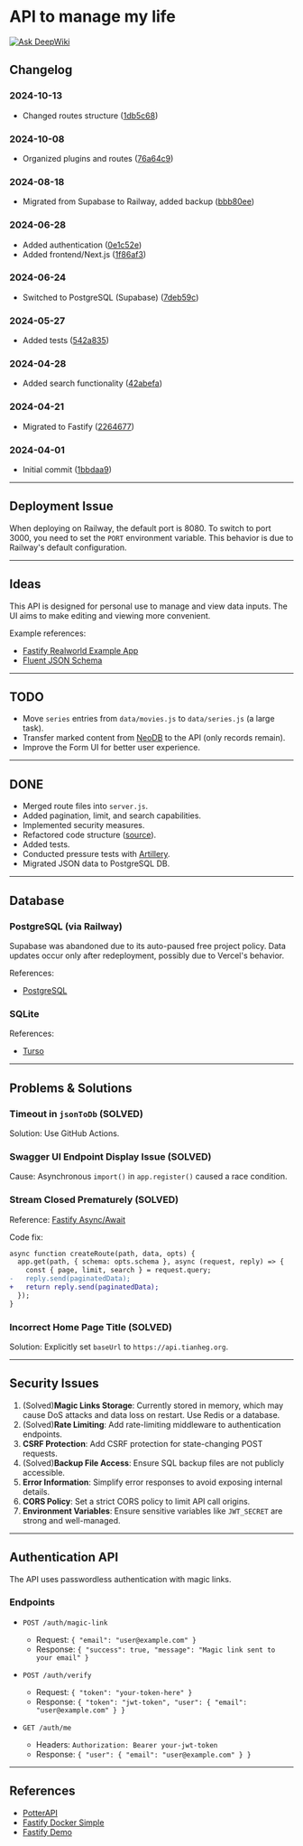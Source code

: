 # API to manage my life

[![Ask DeepWiki](https://deepwiki.com/badge.svg)](https://deepwiki.com/tianheg/api)

## Changelog

### 2024-10-13
- Changed routes structure ([1db5c68](https://github.com/tianheg/api/commit/1db5c68))

### 2024-10-08
- Organized plugins and routes ([76a64c9](https://github.com/tianheg/api/commit/76a64c9))

### 2024-08-18
- Migrated from Supabase to Railway, added backup ([bbb80ee](https://github.com/tianheg/api/commit/bbb80ee))

### 2024-06-28
- Added authentication ([0e1c52e](https://github.com/tianheg/api/commit/0e1c52e))
- Added frontend/Next.js ([1f86af3](https://github.com/tianheg/api/commit/1f86af3))

### 2024-06-24
- Switched to PostgreSQL (Supabase) ([7deb59c](https://github.com/tianheg/api/commit/7deb59c))

### 2024-05-27
- Added tests ([542a835](https://github.com/tianheg/api/commit/542a835))

### 2024-04-28
- Added search functionality ([42abefa](https://github.com/tianheg/api/commit/42abefa))

### 2024-04-21
- Migrated to Fastify ([2264677](https://github.com/tianheg/api/commit/2264677))

### 2024-04-01
- Initial commit ([1bbdaa9](https://github.com/tianheg/api/commit/1bbdaa9))

---

## Deployment Issue

When deploying on Railway, the default port is 8080. To switch to port 3000, you need to set the `PORT` environment variable. This behavior is due to Railway's default configuration.

---

## Ideas

This API is designed for personal use to manage and view data inputs. The UI aims to make editing and viewing more convenient.

Example references:
- [Fastify Realworld Example App](https://github.com/avanelli/fastify-realworld-example-app/blob/main/lib/routes/users/index.js)
- [Fluent JSON Schema](https://github.com/fastify/fluent-json-schema)

---

## TODO

- Move `series` entries from `data/movies.js` to `data/series.js` (a large task).
- Transfer marked content from [NeoDB](https://neodb.social/users/tianheg/) to the API (only records remain).
- Improve the Form UI for better user experience.

---

## DONE

- Merged route files into `server.js`.
- Added pagination, limit, and search capabilities.
- Implemented security measures.
- Refactored code structure ([source](https://github.com/tianheg/api/tree/2b12cb2e3c382428a2af11761c52b9baa478a8c2)).
- Added tests.
- Conducted pressure tests with [Artillery](https://www.artillery.io/docs).
- Migrated JSON data to PostgreSQL DB.

---

## Database

### PostgreSQL (via Railway)

Supabase was abandoned due to its auto-paused free project policy. Data updates occur only after redeployment, possibly due to Vercel's behavior.

References:
- [PostgreSQL](https://www.postgresql.org/)

### SQLite

References:
- [Turso](https://turso.tech/)

---

## Problems & Solutions

### Timeout in `jsonToDb` (SOLVED)

Solution: Use GitHub Actions.

### Swagger UI Endpoint Display Issue (SOLVED)

Cause: Asynchronous `import()` in `app.register()` caused a race condition.

### Stream Closed Prematurely (SOLVED)

Reference: [Fastify Async/Await](https://fastify.dev/docs/latest/Reference/Routes/#async-await)

Code fix:
```diff
async function createRoute(path, data, opts) {
  app.get(path, { schema: opts.schema }, async (request, reply) => {
    const { page, limit, search } = request.query;
-   reply.send(paginatedData);
+   return reply.send(paginatedData);
  });
}
```

### Incorrect Home Page Title (SOLVED)

Solution: Explicitly set `baseUrl` to `https://api.tianheg.org`.

---

## Security Issues

1. (Solved)**Magic Links Storage**: Currently stored in memory, which may cause DoS attacks and data loss on restart. Use Redis or a database.
2. (Solved)**Rate Limiting**: Add rate-limiting middleware to authentication endpoints.
3. **CSRF Protection**: Add CSRF protection for state-changing POST requests.
4. (Solved)**Backup File Access**: Ensure SQL backup files are not publicly accessible.
5. **Error Information**: Simplify error responses to avoid exposing internal details.
6. **CORS Policy**: Set a strict CORS policy to limit API call origins.
7. **Environment Variables**: Ensure sensitive variables like `JWT_SECRET` are strong and well-managed.

---

## Authentication API

The API uses passwordless authentication with magic links.

### Endpoints

- `POST /auth/magic-link`
  - Request: `{ "email": "user@example.com" }`
  - Response: `{ "success": true, "message": "Magic link sent to your email" }`

- `POST /auth/verify`
  - Request: `{ "token": "your-token-here" }`
  - Response: `{ "token": "jwt-token", "user": { "email": "user@example.com" } }`

- `GET /auth/me`
  - Headers: `Authorization: Bearer your-jwt-token`
  - Response: `{ "user": { "email": "user@example.com" } }`

---

## References

- [PotterAPI](https://github.com/fedeperin/potterapi)
- [Fastify Docker Simple](https://github.com/fadhlimulyana20/fastify-docker-simple)
- [Fastify Demo](https://github.com/fastify/demo)
